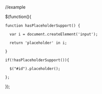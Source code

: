 //example

$(function(){

	function hasPlaceholderSupport() {
	
	  var i = document.createElement('input');
	  
	  return 'placeholder' in i;
	  
	}

	if(!hasPlaceholderSupport()){
	
	  $("#id").placeholder();
	  
	};
	
});

